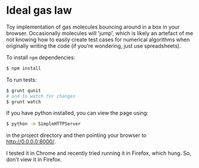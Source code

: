 Ideal gas law
=============

Toy implementation of gas molecules bouncing around in a box in your browser. Occasionally molecules will 'jump', which is likely an artefact of me not knowing how to easily create test cases for numerical algorithms when originally writing the code (if you're wondering, just use spreadsheets).

To install `npm` dependencies:
```bash
$ npm install
```

To run tests:
```bash
$ grunt qunit
# and to watch for changes
$ grunt watch
```

If you have python installed, you can view the page using:
```bash
$ python -m SimpleHTTPServer
```
in the project directory and then pointing your browser to http://0.0.0.0:8000/.

I tested it in Chrome and recently tried running it in Firefox, which hung. So, don't view it in Firefox.

